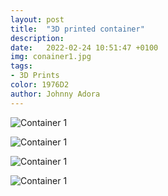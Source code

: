 ```yaml
---
layout: post
title:  "3D printed container"
description: 
date:   2022-02-24 10:51:47 +0100
img: conainer1.jpg
tags: 
- 3D Prints
color: 1976D2
author: Johnny Adora
---
```


![Container 1]({{site.baseurl}}/images/conainer1.jpg)

![Container 1]({{site.baseurl}}/images/conainer2.jpg)

![Container 1]({{site.baseurl}}/images/conainer3.jpg)

![Container 1]({{site.baseurl}}/images/conainer4.jpg)
